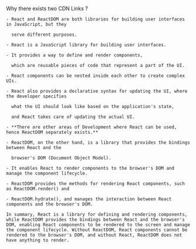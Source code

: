 Why there exists two CDN Links ?

    - React and ReactDOM are both libraries for building user interfaces in JavaScript, but they

      serve different purposes.

    - React is a JavaScript library for building user interfaces.

    - It provides a way to define and render components,

      which are reusable pieces of code that represent a part of the UI.

    - React components can be nested inside each other to create complex UIs.

    - React also provides a declarative syntax for updating the UI, where the developer specifies

      what the UI should look like based on the application's state,

      and React takes care of updating the actual UI.

    - **There are other areas of Development where React can be used, hence ReactDOM separately exists.**

    - ReactDOM, on the other hand, is a library that provides the bindings between React and the

      browser's DOM (Document Object Model).

    - It enables React to render components to the browser's DOM and manage the component lifecycle.

    - ReactDOM provides the methods for rendering React components, such as ReactDOM.render() and

    - ReactDOM.hydrate(), and manages the interaction between React components and the browser's DOM.

    In summary, React is a library for defining and rendering components, while ReactDOM provides the bindings between React and the browser's DOM, enabling React components to be rendered to the screen and manage the component lifecycle. Without ReactDOM, React components cannot be rendered to the browser's DOM, and without React, ReactDOM does not have anything to render.
